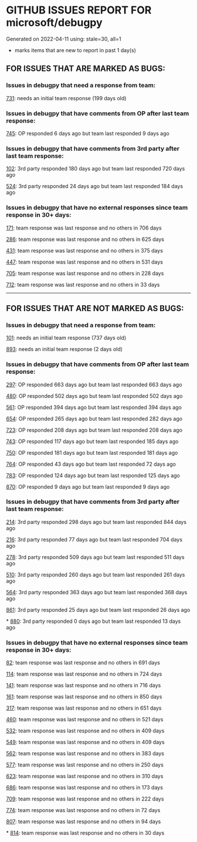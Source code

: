 
# GITHUB ISSUES REPORT FOR microsoft/debugpy


Generated on 2022-04-11 using: stale=30, all=1


* marks items that are new to report in past 1 day(s)


## FOR ISSUES THAT ARE MARKED AS BUGS:


### Issues in debugpy that need a response from team:


  [731](https://github.com/microsoft/debugpy/issues/731 "Debugger does not work with Konsole as externalTerminal"): needs an initial team response (199 days old)

### Issues in debugpy that have comments from OP after last team response:


  [745](https://github.com/microsoft/debugpy/issues/745 "Debugger - ValueError: source code string cannot contain null bytes"): OP responded 6 days ago but team last responded 9 days ago

### Issues in debugpy that have comments from 3rd party after last team response:


  [102](https://github.com/microsoft/debugpy/issues/102 "Gunicorn: Attach to Process Id Error - Timed out waiting for debug server to connect"): 3rd party responded 180 days ago but team last responded 720 days ago

  [524](https://github.com/microsoft/debugpy/issues/524 "Debugging on a remote machine doesn't work"): 3rd party responded 24 days ago but team last responded 184 days ago

### Issues in debugpy that have no external responses since team response in 30+ days:


  [171](https://github.com/microsoft/debugpy/issues/171 "Ctrl+C causes KeyboardInterrupt inside pydevd"): team response was last response and no others in 706 days

  [286](https://github.com/microsoft/debugpy/issues/286 "Attach to local process assumes i386 architecture? "): team response was last response and no others in 625 days

  [431](https://github.com/microsoft/debugpy/issues/431 "Debugger does not attach when running from ArcGIS Pro (Python Toolbox tool)"): team response was last response and no others in 375 days

  [447](https://github.com/microsoft/debugpy/issues/447 "Running `breakpoint()` in the watch causes buggy behaviour"): team response was last response and no others in 531 days

  [705](https://github.com/microsoft/debugpy/issues/705 "Not print message to output window when press &quot;F10&quot; if set breakpoint with &quot;Actions&quot;."): team response was last response and no others in 228 days

  [712](https://github.com/microsoft/debugpy/issues/712 "notification like &quot;Failed launch debugger for child process xxxx&quot;."): team response was last response and no others in 33 days

---

## FOR ISSUES THAT ARE NOT MARKED AS BUGS:


### Issues in debugpy that need a response from team:


  [101](https://github.com/microsoft/debugpy/issues/101 "Limitation of the number of variables"): needs an initial team response (737 days old)

  [893](https://github.com/microsoft/debugpy/issues/893 "Make errors in conditional breakpoints more clear in logs"): needs an initial team response (2 days old)

### Issues in debugpy that have comments from OP after last team response:


  [297](https://github.com/microsoft/debugpy/issues/297 "Could a disable_attach API available?"): OP responded 663 days ago but team last responded 663 days ago

  [480](https://github.com/microsoft/debugpy/issues/480 "Error message for embedded python adapter timeout"): OP responded 502 days ago but team last responded 502 days ago

  [561](https://github.com/microsoft/debugpy/issues/561 "Treat mapped files as my code"): OP responded 394 days ago but team last responded 394 days ago

  [654](https://github.com/microsoft/debugpy/issues/654 "Support for supportsLoadedSourcesRequest"): OP responded 265 days ago but team last responded 282 days ago

  [723](https://github.com/microsoft/debugpy/issues/723 "Provide public API to attach debugger in excepthook and see unhandled exception"): OP responded 208 days ago but team last responded 208 days ago

  [743](https://github.com/microsoft/debugpy/issues/743 "Regression compared to ptvsd: debugging python running in a bazel runtime sandbox causes duplicate tabs to open"): OP responded 117 days ago but team last responded 185 days ago

  [750](https://github.com/microsoft/debugpy/issues/750 "Support PEP 582 (__pypackages__) for just-my-code and user-uncaught exceptions"): OP responded 181 days ago but team last responded 181 days ago

  [764](https://github.com/microsoft/debugpy/issues/764 "Problems with python in VSC, eg. not working logs and pathlib and importlib.util"): OP responded 43 days ago but team last responded 72 days ago

  [783](https://github.com/microsoft/debugpy/issues/783 "use vscode to remote debug python program with tmux session "): OP responded 124 days ago but team last responded 125 days ago

  [870](https://github.com/microsoft/debugpy/issues/870 "Provide APIs to stop listening / stop debugger"): OP responded 9 days ago but team last responded 9 days ago

### Issues in debugpy that have comments from 3rd party after last team response:


  [214](https://github.com/microsoft/debugpy/issues/214 "Step-back / Time Travel Debugging"): 3rd party responded 298 days ago but team last responded 844 days ago

  [216](https://github.com/microsoft/debugpy/issues/216 "Launch VSCode via PYTHONBREAKPOINT and Python 3.7's breakpoint() function."): 3rd party responded 77 days ago but team last responded 704 days ago

  [278](https://github.com/microsoft/debugpy/issues/278 "When ungrouped, list and dict variables have inconvenient sort order"): 3rd party responded 509 days ago but team last responded 511 days ago

  [510](https://github.com/microsoft/debugpy/issues/510 "Stop at breakpoints during evaluate request (recursive debugging)"): 3rd party responded 260 days ago but team last responded 261 days ago

  [564](https://github.com/microsoft/debugpy/issues/564 "Ignore &quot;justMyCode&quot; flag when doing a step into target"): 3rd party responded 363 days ago but team last responded 368 days ago

  [861](https://github.com/microsoft/debugpy/issues/861 "Support Python 3.11 frozen modules"): 3rd party responded 25 days ago but team last responded 26 days ago

\* [880](https://github.com/microsoft/debugpy/issues/880 "1.6.0: pytest is failing in random units"): 3rd party responded 0 days ago but team last responded 13 days ago

### Issues in debugpy that have no external responses since team response in 30+ days:


  [82](https://github.com/microsoft/debugpy/issues/82 "kernel.yama.ptrace_scope not documented for attach-to-PID"): team response was last response and no others in 691 days

  [114](https://github.com/microsoft/debugpy/issues/114 "repr () not used in window displays (Issue #1661 continued)"): team response was last response and no others in 724 days

  [141](https://github.com/microsoft/debugpy/issues/141 "redirect input on debug"): team response was last response and no others in 716 days

  [161](https://github.com/microsoft/debugpy/issues/161 "Support the equivalent of Autos in VS"): team response was last response and no others in 850 days

  [317](https://github.com/microsoft/debugpy/issues/317 "Make variable order for dict keys configurable"): team response was last response and no others in 651 days

  [460](https://github.com/microsoft/debugpy/issues/460 "Cannot Attach again after disconnect"): team response was last response and no others in 521 days

  [532](https://github.com/microsoft/debugpy/issues/532 "[Investigate] Remote attach without launching adapter subprocess"): team response was last response and no others in 409 days

  [549](https://github.com/microsoft/debugpy/issues/549 "timeout or cancelling of debugpy.connect call"): team response was last response and no others in 409 days

  [562](https://github.com/microsoft/debugpy/issues/562 "Add support for terminateThreads request."): team response was last response and no others in 383 days

  [577](https://github.com/microsoft/debugpy/issues/577 "Support `restart` in terminated event in debug adapter"): team response was last response and no others in 250 days

  [623](https://github.com/microsoft/debugpy/issues/623 "Improve logging of loading of native library (used to set tracing to all threads)"): team response was last response and no others in 310 days

  [686](https://github.com/microsoft/debugpy/issues/686 "Debug inline values shows values twice"): team response was last response and no others in 173 days

  [709](https://github.com/microsoft/debugpy/issues/709 "Support pyside6 (without frame-eval mode)"): team response was last response and no others in 222 days

  [774](https://github.com/microsoft/debugpy/issues/774 "Warnings are not shown while evaluating expressions in the debug console"): team response was last response and no others in 72 days

  [807](https://github.com/microsoft/debugpy/issues/807 "VS Code IDE Freezes on Remote Breakpoint"): team response was last response and no others in 94 days

\* [814](https://github.com/microsoft/debugpy/issues/814 "Provide a way to notify users of where a RecursionError happens"): team response was last response and no others in 30 days
